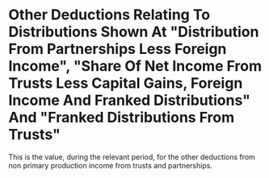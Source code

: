 # Other Deductions Relating To Distributions Shown At "Distribution From Partnerships Less Foreign Income", "Share Of Net Income From Trusts Less Capital Gains, Foreign Income And Franked Distributions" And "Franked Distributions From Trusts"
This is the value, during the relevant period, for the other deductions from non primary production income from trusts and partnerships.
